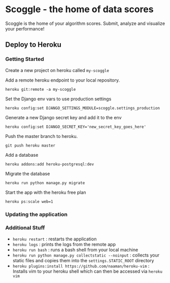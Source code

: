 # Scoggle - the home of data scores

Scoggle is the home of your algorithm scores. Submit, analyze and visualize your performance!

## Deploy to Heroku

### Getting Started

Create a new project on heroku called `my-scoggle`

Add a remote heroku endpoint to your local repository.

```
heroku git:remote -a my-scoggle
```

Set the Django env vars to use production settings

```
heroku config:set DJANGO_SETTINGS_MODULE=scoggle.settings_production
```

Generate a new Django secret key and add it to the env

```
heroku config:set DJANGO_SECRET_KEY='new_secret_key_goes_here'
```

Push the master branch to heroku.

```
git push heroku master
```

Add a database

```
heroku addons:add heroku-postgresql:dev
```

Migrate the database

```
heroku run python manage.py migrate
```

Start the app with the heroku free plan

```
heroku ps:scale web=1
```

### Updating the application



### Additional Stuff

* `heroku restart` : restarts the application 
* `heroku logs` : prints the logs from the remote app
* `heroku run bash` : runs a bash shell from your local machine
* `heroku run python manage.py collectstatic --noinput` : collects your static files and copies them into the `settings.STATIC_ROOT` directory
* `heroku plugins:install https://github.com/naaman/heroku-vim` : Installs vim to your heroku shell which can then be accessed via `heroku vim`
